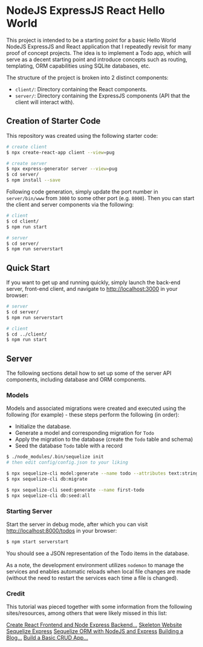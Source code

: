 # NodeJS ExpressJS React Hello World

This project is intended to be a starting point for a basic Hello World NodeJS ExpressJS and React application
that I repeatedly revisit for many proof of concept projects. The idea is to implement a Todo app, which will
serve as a decent starting point and introduce concepts such as routing, templating, ORM capabilities using SQLite
databases, etc.

The structure of the project is broken into 2 distinct components:

* `client/`: Directory containing the React components.
* `server/`: Directory containing the ExpressJS components (API that the client will interact with).

## Creation of Starter Code

This repository was created using the following starter code:

```bash
# create client
$ npx create-react-app client --view=pug

# create server
$ npx express-generator server --view=pug
$ cd server/
$ npm install --save
```

Following code generation, simply update the port number in `server/bin/www` from `3000` to some other port (e.g. `8000`).
Then you can start the client and server components via the following:

```bash
# client
$ cd client/
$ npm run start

# server
$ cd server/
$ npm run serverstart
```

## Quick Start

If you want to get up and running quickly, simply launch the back-end server, front-end client, and navigate to
[http://localhost:3000](http://localhost:3000) in your browser:

```bash
# server
$ cd server/
$ npm run serverstart

# client
$ cd ../client/
$ npm run start
```

## Server

The following sections detail how to set up some of the server API components, including database and ORM components.

### Models

Models and associated migrations were created and executed using the following (for example) - these steps perform
the following (in order):

* Initialize the database.
* Generate a model and corresponding migration for `Todo`
* Apply the migration to the database (create the `Todo` table and schema)
* Seed the database `Todo` table with a record

```bash
$ ./node_modules/.bin/sequelize init
# then edit config/config.json to your liking

$ npx sequelize-cli model:generate --name todo --attributes text:string,done:boolean
$ npx sequelize-cli db:migrate

$ npx sequelize-cli seed:generate --name first-todo
$ npx sequelize-cli db:seed:all
```

### Starting Server

Start the server in debug mode, after which you can visit [http://localhost:8000/todos](http://localhost:8000/todos)
in your browser:

```bash
$ npm start serverstart
```

You should see a JSON representation of the Todo items in the database.

As a note, the development environment utilizes `nodemon` to manage the services and enables automatic reloads
when local file changes are made (without the need to restart the services each time a file is changed).

### Credit

This tutorial was pieced together with some information from the following sites/resources, among others that were likely missed
in this list:

[Create React Frontend and Node Express Backend...](https://www.freecodecamp.org/news/create-a-react-frontend-a-node-express-backend-and-connect-them-together-c5798926047c/)
[Skeleton Website](https://developer.mozilla.org/en-US/docs/Learn/Server-side/Express_Nodejs/skeleton_website)
[Sequelize Express](https://sequelize.readthedocs.io/en/1.7.0/articles/express/)
[Sequelize ORM with NodeJS and Express](https://stackabuse.com/using-sequelize-orm-with-nodejs-and-express/)
[Building a Blog...](https://scotch.io/tutorials/build-a-blog-using-expressjs-and-react-in-30-minutes)
[Build a Basic CRUD App...](https://developer.okta.com/blog/2018/07/10/build-a-basic-crud-app-with-node-and-react)
